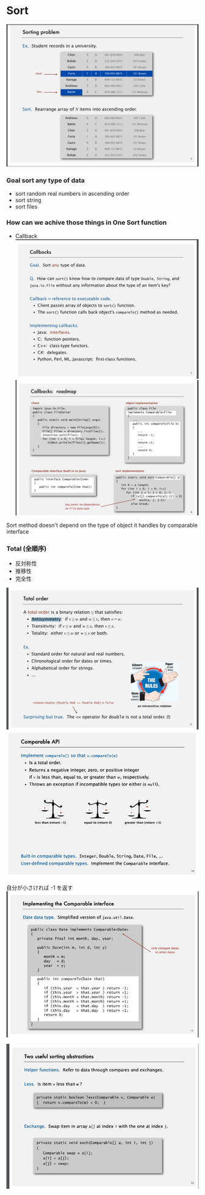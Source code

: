 # Sort

![](Image/2019-05-31-13-36-25.png)

### Goal sort any type of data 
* sort random real numbers in ascending order
* sort string
* sort files

### How can we achive those things in One Sort function
* Callback
![](Image/2019-05-31-13-40-52.png)
![](Image/2019-05-31-13-43-00.png)

Sort method doesn't depend on the type of object it handles by comparable interface

### Total (全順序)
* 反対称性
* 推移性
* 完全性

![](Image/2019-05-31-13-47-53.png)
![](Image/2019-06-02-17-16-32.png)

自分が小さければ -1 を返す
![](Image/2019-06-02-17-19-43.png)

![](Image/2019-06-02-17-21-35.png)